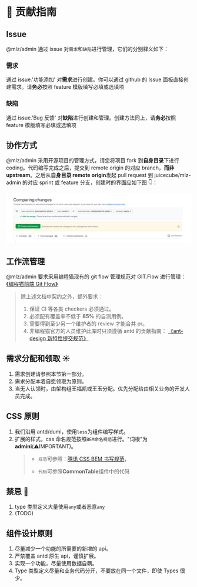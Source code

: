 # 🤝 贡献指南

## Issue

@mlz/admin 通过 issue 对`需求`和`缺陷`进行管理，它们的分别释义如下：

### 需求

通过 issue.'功能添加' 对**需求**进行创建。你可以通过 github 的 Issue 面板直接创建需求。请**务必**按照 feature 模版填写必填或选填项

### 缺陷

通过 issue.'Bug 反馈' 对**缺陷**进行创建和管理。创建方法同上，请**务必**按照 feature 模版填写必填或选填项

## 协作方式

@mlz/admin 采用开源项目的管理方式，请您将项目 fork 到**自身目录**下进行 coding。代码编写完成之后，提交到 remote origin 的对应 branch，**而非 upstream**。之后从**自身目录 remote origin**发起 pull request 到 juicecube/mlz-admin 的对应 sprint 或 feature 分支，创建时的界面应如下图 👇：

![create PR](https://raw.githubusercontent.com/milobluebell/imgs-repo/master/WX20200709-182741.png)

## 工作流管理

@mlz/admin 要求采用编程猫现有的 git flow 管理规范对 GIT.Flow 进行管理：[《编程猫前端 Git Flow》](https://shimo.im/docs/aBAYV4XJdXfn8d3j)

> 除上述文档中契约之外，额外要求：
>
> 1. 保证 CI 等各类 checkers 必须通过。
> 2. 必须配有覆盖率不低于 **85%** 的自测用例。
> 3. 需要得到至少另一个维护者的 review 才能合并 pr。
> 4. 非编程猫官方的人员维护此库时只须遵循 antd 的贡献指南： [《ant-design 新特性提交规范》](https://github.com/ant-design/ant-design/wiki/PR-%E8%A7%84%E8%8C%83#ant-design-%E6%96%B0%E7%89%B9%E6%80%A7%E6%8F%90%E4%BA%A4%E8%A7%84%E8%8C%83)

## 需求分配和领取 ☀️

1. 需求创建请参照本节第一部分。
2. 需求分配本着自愿领取为原则。
3. 当无人认领时，由架构组王福凯或王玉分配。优先分配给由相关业务的开发人员完成。

## CSS 原则

1. 我们沿用 antd/dumi，使用`less`为组件编写样式。
2. 扩展的样式，css 命名规范按照`BEM命名规范`进行。"词根"为**admini**(⚠️IMPORTANT)。
   > - `规范`可参照：[腾讯 CSS BEM 书写规范](https://github.com/Tencent/tmt-workflow/wiki/%E2%92%9B-%5B%E8%A7%84%E8%8C%83%5D--CSS-BEM-%E4%B9%A6%E5%86%99%E8%A7%84%E8%8C%83)，
   >
   > - `代码`可参照**CommonTable**组件中的代码

## 禁忌 🍄

1. type 类型定义大量使用`any`或者恶意`any`
2. (TODO)

## 组件设计原则

1. 尽量减少一个功能的所需要的新增的 api。
2. 严禁覆盖 antd 原生 api，谨慎扩展。
3. 实现一个功能，尽量使用数据自耦。
4. Type 类型定义尽量和业务代码分开，不要放在同一个文件，即使 Types 很少。

